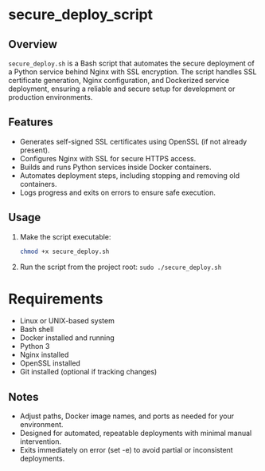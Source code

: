 # secure_deploy_script

## Overview
`secure_deploy.sh` is a Bash script that automates the secure deployment of a Python service behind Nginx with SSL encryption. The script handles SSL certificate generation, Nginx configuration, and Dockerized service deployment, ensuring a reliable and secure setup for development or production environments.

## Features
- Generates self-signed SSL certificates using OpenSSL (if not already present).
- Configures Nginx with SSL for secure HTTPS access.
- Builds and runs Python services inside Docker containers.
- Automates deployment steps, including stopping and removing old containers.
- Logs progress and exits on errors to ensure safe execution.

## Usage
1. Make the script executable:
   ```bash
   chmod +x secure_deploy.sh
   ```
2. Run the script from the project root: `sudo ./secure_deploy.sh`

# Requirements

- Linux or UNIX-based system
- Bash shell
- Docker installed and running
- Python 3
- Nginx installed
- OpenSSL installed
- Git installed (optional if tracking changes)

## Notes

- Adjust paths, Docker image names, and ports as needed for your environment.
- Designed for automated, repeatable deployments with minimal manual intervention.
- Exits immediately on error (set -e) to avoid partial or inconsistent deployments.
